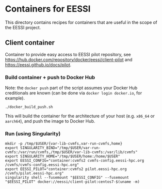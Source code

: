 # Containers for EESSI

This directory contains recipes for containers that are useful in the scope of the EESSI project.

## Client container

Container to provide easy access to EESSI pilot repository,
see https://hub.docker.com/repository/docker/eessi/client-pilot and https://eessi.github.io/docs/pilot.

### Build container + push to Docker Hub

Note: the `docker push` part of the script assumes your Docker Hub creditionals are known
(can be done via `docker login docker.io`, for example).

```shell
./docker_build_push.sh
```
This will build the container for the architecture of your host (e.g. `x86_64` or `aarch64`), and push the image to Docker Hub.

### Run (using Singularity)

```
mkdir -p /tmp/$USER/{var-lib-cvmfs,var-run-cvmfs,home}
export SINGULARITY_BIND="/tmp/$USER/var-run-cvmfs:/var/run/cvmfs,/tmp/$USER/var-lib-cvmfs:/var/lib/cvmfs"
export SINGULARITY_HOME="/tmp/$USER/home:/home/$USER"
export EESSI_CONFIG="container:cvmfs2 cvmfs-config.eessi-hpc.org /cvmfs/cvmfs-config.eessi-hpc.org"
export EESSI_PILOT="container:cvmfs2 pilot.eessi-hpc.org /cvmfs/pilot.eessi-hpc.org"
singularity shell --fusemount "$EESSI_CONFIG" --fusemount "$EESSI_PILOT" docker://eessi/client-pilot:centos7-$(uname -m)
```
